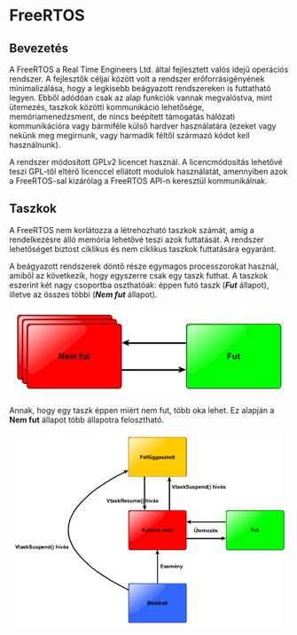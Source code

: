 # FreeRTOS


## Bevezetés

A FreeRTOS a Real Time Engineers Ltd. által fejlesztett valós idejű operációs rendszer. A fejlesztők céljai között volt a rendszer erőforrásigényének minimalizálása, hogy a legkisebb beágyazott rendszereken is futtatható legyen. Ebből adódóan csak az alap funkciók vannak megvalóstva, mint ütemezés, taszkok közötti kommunikáció lehetősége, memóriamenedzsment, de nincs beépített támogatás hálózati kommunikációra vagy bármiféle külső hardver használatára (ezeket vagy nekünk meg megírnunk, vagy harmadik féltől származó kódot kell használnunk).

A rendszer módosított GPLv2 licencet használ. A licencmódosítás lehetővé teszi GPL-től eltérő licenccel ellátott modulok használatát, amennyiben azok a FreeRTOS-sal kizárólag a FreeRTOS API-n keresztül kommunikálnak. 


## Taszkok



A FreeRTOS nem korlátozza a létrehozható taszkok számát, amíg a rendelkezésre álló memória lehetővé teszi azok futtatását. A rendszer lehetőséget biztost ciklikus és nem ciklikus taszkok futtatására egyaránt. 

A beágyazott rendszerek döntő része egymagos processzorokat használ, amiből az következik, hogy egyszerre csak egy taszk futhat. A taszkok eszerint két nagy csoportba oszthatóak: éppen futó taszk (___Fut___ állapot), illetve az összes többi (___Nem fut___ állapot).

![freertos_states](https://github.com/Lyque/diplomaterv/raw/FreeRTOS_notes/Documents/Jegyzetek/Figures/FreeRTOS/01_FreeRTOS_states.png "FreeRTOS states simplified")

Annak, hogy egy taszk éppen miért nem fut, több oka lehet. Ez alapján a __Nem fut__ állapot több állapotra felosztható.



![freertos_states_expanded](https://github.com/Lyque/diplomaterv/raw/FreeRTOS_notes/Documents/Jegyzetek/Figures/FreeRTOS/02_FreeRTOS_states_expanded.png "FreeRTOS states expanded")



##
